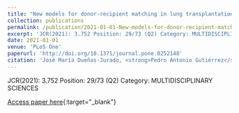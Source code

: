 ```yaml
---
title: "New models for donor-recipient matching in lung transplantations"
collection: publications
permalink: /publication/2021-01-01-New-models-for-donor-recipient-matching-in-lung-transplantations
excerpt: 'JCR(2021): 3.752 Position: 29/73 (Q2) Category: MULTIDISCIPLINARY SCIENCES'
date: 2021-01-01
venue: 'PLoS One'
paperurl: 'http://doi.org/10.1371/journal.pone.0252148'
citation: 'José María Dueñas-Jurado, <strong>Pedro Antonio Gutiérrez</strong>, A. Casado-Adam, F. Santos-Luna, Angel Salvatierra-Velázquez, S. Cárcel, C.J.C. Robles-Arista, César Hervás-Martínez, &quot;New models for donor-recipient matching in lung transplantations.&quot; PLoS One, Vol. 16(6), 2021, pp.e0252148.'
---
```

JCR(2021): 3.752 Position: 29/73 (Q2) Category: MULTIDISCIPLINARY SCIENCES

[Access paper here](http://doi.org/10.1371/journal.pone.0252148){:target="_blank"}
